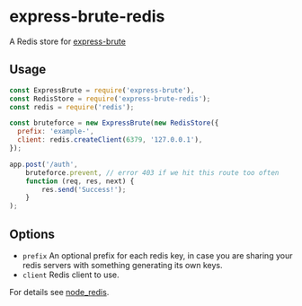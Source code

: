 express-brute-redis
===================
A Redis store for [express-brute](https://github.com/AdamPflug/express-brute)

Usage
-----
``` js
const ExpressBrute = require('express-brute'),
const RedisStore = require('express-brute-redis');
const redis = require('redis');

const bruteforce = new ExpressBrute(new RedisStore({
  prefix: 'example-',
  client: redis.createClient(6379, '127.0.0.1'),
});

app.post('/auth',
	bruteforce.prevent, // error 403 if we hit this route too often
	function (req, res, next) {
		res.send('Success!');
	}
);
```

Options
-------
- `prefix`       An optional prefix for each redis key, in case you are sharing
                 your redis servers with something generating its own keys.
- `client`       Redis client to use.

For details see [node_redis](https://github.com/NodeRedis/node_redis).
